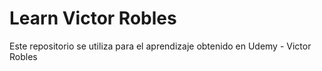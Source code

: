 # Learn Victor Robles

Este repositorio se utiliza para el aprendizaje obtenido en Udemy - Victor Robles